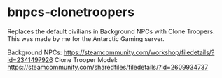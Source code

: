 # bnpcs-clonetroopers
Replaces the default civilians in Background NPCs with Clone Troopers. This was made by me for the Antarctic Gaming server.

Background NPCs: https://steamcommunity.com/workshop/filedetails/?id=2341497926
Clone Trooper Model: https://steamcommunity.com/sharedfiles/filedetails/?id=2609934737
